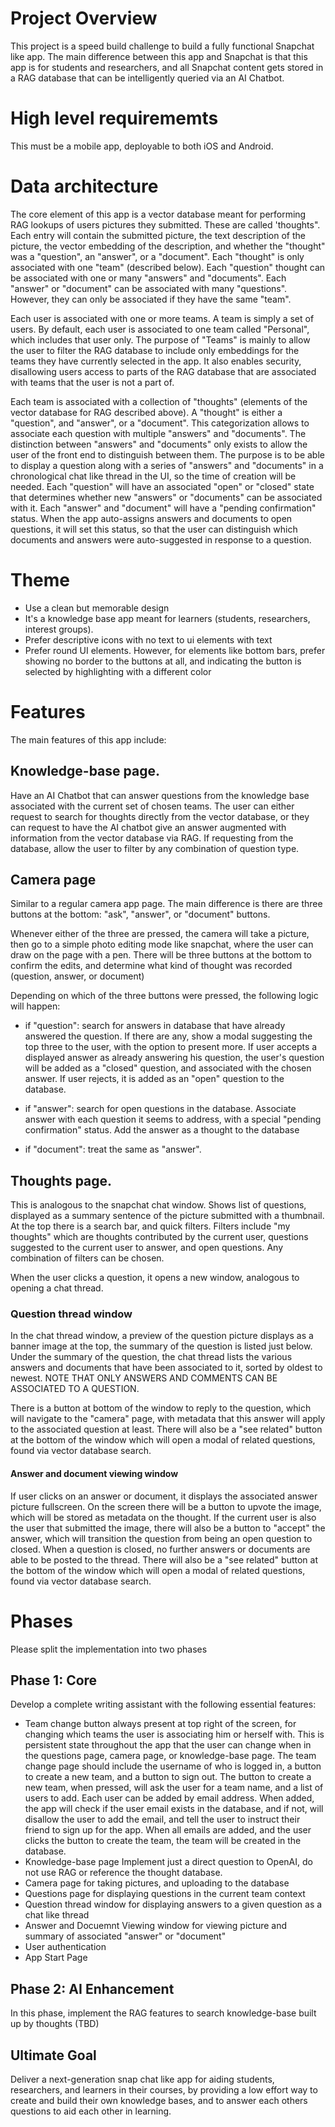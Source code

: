 # Project Overview
This project is a speed build challenge to build a fully functional Snapchat like app. The main difference between this app and Snapchat is that this app is for students and researchers, and all Snapchat content gets stored in a RAG database that can be intelligently queried via an AI Chatbot.

# High level requirememts
This must be a mobile app, deployable to both iOS and Android.

# Data architecture
The core element of this app is a vector database meant for performing RAG lookups of users pictures they submitted.  These are called 'thoughts".  Each entry will contain the submitted picture, the text description of the picture, the vector embedding of the description, and whether the "thought" was a "question", an "answer", or a "document".   Each "thought" is only associated with one "team" (described below).  Each "question" thought can be associated with one or many "answers" and "documents".  Each "answer" or "document" can be associated with many "questions".  However, they can only be associated if they have the same "team".

Each user is associated with one or more teams.  A team is simply a set of users.  By default, each user is associated to one team called "Personal", which includes that user only.  The purpose of "Teams" is mainly to allow the user to filter the RAG database to include only embeddings for the teams they have currently selected in the app.  It also enables security, disallowing users access to parts of the RAG database that are associated with teams that the user is not a part of.

Each team is associated with a collection of "thoughts" (elements of the vector database for RAG described above).  A "thought" is either a "question", and "answer", or a "document".  This categorization allows to associate each question with multiple "answers" and "documents".  The distinction between "answers" and "documents" only exists to allow the user of the front end to distinguish between them.  The purpose is to be able to display a question along with a series of "answers" and "documents" in a chronological chat like thread in the UI, so the time of creation will be needed.  Each "question" will have an associated "open" or "closed" state that determines whether new "answers" or "documents" can be associated with it.  Each "answer" and "document" will have a "pending confirmation" status.  When the app auto-assigns answers and documents to open questions, it will set this status, so that the user can distinguish which documents and answers were auto-suggested in response to a question.

# Theme
- Use a clean but memorable design
- It's a knowledge base app meant for learners (students, researchers, interest groups).
- Prefer descriptive icons with no text to ui elements with text
- Prefer round UI elements.  However, for elements like bottom bars, prefer showing no border to the buttons at all, and indicating the button is selected by highlighting with a different color


# Features
The main features of this app include:

## Knowledge-base page.
Have an AI Chatbot that can answer questions from the knowledge base associated with the current set of chosen teams.  The user can either request to search for thoughts directly from the vector database, or they can request to have the AI chatbot give an answer augmented with information from the vector database via RAG.  If requesting from the database, allow the user to filter by any combination of question type.

## Camera page
Similar to a regular camera app page.  The main difference is there are three buttons at the bottom: "ask", "answer", or "document" buttons.

Whenever either of the three are pressed, the camera will take a picture, then go to a simple photo editing mode like snapchat, where the user can draw on the page with a pen.  There will be three buttons at the bottom to confirm the edits, and determine what kind of thought was recorded (question, answer, or document)

Depending on which of the three buttons were pressed, the following logic will happen:

- if "question": search for answers in database that have already answered the question. If there are any, show a modal suggesting the top three to the user, with the option to present more. If user accepts a displayed answer as already answering his question, the user's question will be added as a "closed" question, and associated with the chosen answer. If user rejects, it is added as an "open" question to the database.

- if "answer": search for open questions in the database. Associate answer with each question it seems to address, with a special "pending confirmation" status.  Add the answer as a thought to the database

- if "document": treat the same as "answer".

## Thoughts page.
This is analogous to the snapchat chat window.  Shows list of questions, displayed as a summary sentence of the picture submitted with a thumbnail.  At the top there is a search bar, and quick filters.  Filters include "my thoughts" which are thoughts contributed by the current user, questions suggested to the current user to answer, and open questions.  Any combination of filters can be chosen.

When the user clicks a question, it opens a new window, analogous to opening a chat thread.

### Question thread window
In the chat thread window, a preview of the question picture displays as a banner image at the top, the summary of the question is listed just below.  Under the summary of the question, the chat thread lists the various answers and documents that have been associated to it, sorted by oldest to newest. NOTE THAT ONLY ANSWERS AND COMMENTS CAN BE ASSOCIATED TO A QUESTION.

There is a button at bottom of the window to reply to the question, which will navigate to the "camera" page, with metadata that this answer will apply to the associated question at least.
There will also be a "see related" button at the bottom of the window which will open a modal of related questions, found via vector database search.

#### Answer and document viewing window
If user clicks on an answer or document, it displays the associated answer picture fullscreen.  On the screen there will be a button to upvote the image, which will be stored as metadata on the thought.  If the current user is also the user that submitted the image, there will also be a button to "accept" the answer, which will transition the question from being an open question to closed.  When a question is closed, no further answers or documents are able to be posted to the thread.  There will also be a "see related" button at the bottom of the window which will open a modal of related questions, found via vector database search.

# Phases
Please split the implementation into two phases

## Phase 1: Core
Develop a complete writing assistant with the following essential features:

- Team change button always present at top right of the screen, for changing which teams the user is associating him or herself with. This is persistent state throughout the app that the user can change when in the questions page, camera page, or knowledge-base page.  The team change page should include the username of who is logged in, a button to create a new team, and a button to sign out.  The button to create a new team, when pressed, will ask the user for a team name, and a list of users to add.  Each user can be added by email address.  When added, the app will check if the user email exists in the database, and if not, will disallow the user to add the email, and tell the user to instruct their friend to sign up for the app.  When all emails are added, and the user clicks the button to create the team, the team will be created in the database.
- Knowledge-base page Implement just a direct question to OpenAI, do not use RAG or reference the thought database.
- Camera page for taking pictures, and uploading to the database
- Questions page for displaying questions in the current team context
- Question thread window for displaying answers to a given question as a chat like thread
- Answer and Docuemnt Viewing window for viewing picture and summary of associated "answer" or "document"
- User authentication
- App Start Page

## Phase 2: AI Enhancement
In this phase, implement the RAG features to search knowledge-base built up by thoughts (TBD)

## Ultimate Goal
Deliver a next-generation snap chat like app for aiding students, researchers, and learners in their courses, by providing a low effort way to create and build their own knowledge bases, and to answer each others questions to aid each other in learning.
